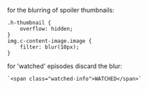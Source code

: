 for the blurring of spoiler thumbnails:

    .h-thumbnail {
        overflow: hidden;
    }
    img.c-content-image.image {
        filter: blur(10px);
    }

for 'watched' episodes discard the blur:

    `<span class="watched-info">WATCHED</span>`
